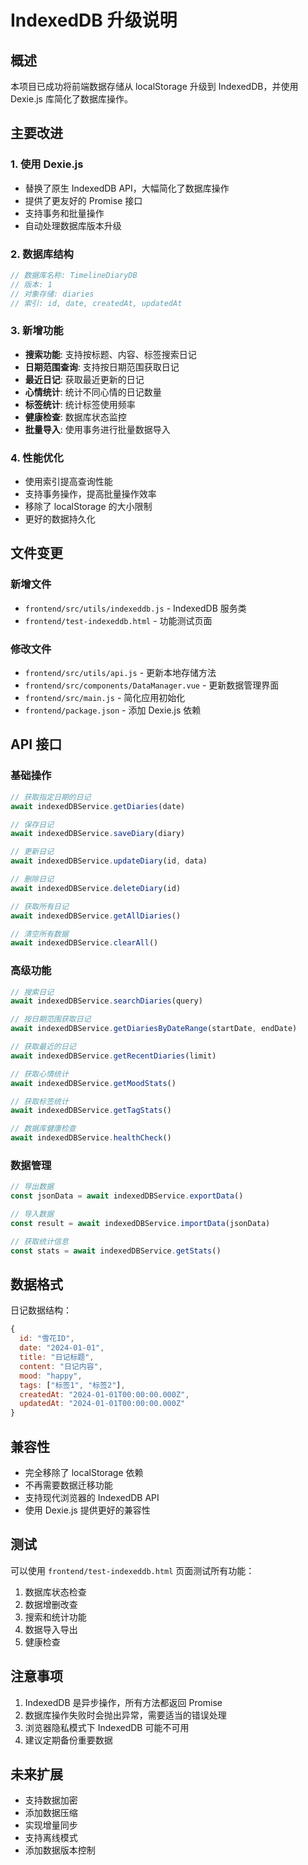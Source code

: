 # IndexedDB 升级说明

## 概述

本项目已成功将前端数据存储从 localStorage 升级到 IndexedDB，并使用 Dexie.js 库简化了数据库操作。

## 主要改进

### 1. 使用 Dexie.js
- 替换了原生 IndexedDB API，大幅简化了数据库操作
- 提供了更友好的 Promise 接口
- 支持事务和批量操作
- 自动处理数据库版本升级

### 2. 数据库结构
```javascript
// 数据库名称: TimelineDiaryDB
// 版本: 1
// 对象存储: diaries
// 索引: id, date, createdAt, updatedAt
```

### 3. 新增功能
- **搜索功能**: 支持按标题、内容、标签搜索日记
- **日期范围查询**: 支持按日期范围获取日记
- **最近日记**: 获取最近更新的日记
- **心情统计**: 统计不同心情的日记数量
- **标签统计**: 统计标签使用频率
- **健康检查**: 数据库状态监控
- **批量导入**: 使用事务进行批量数据导入

### 4. 性能优化
- 使用索引提高查询性能
- 支持事务操作，提高批量操作效率
- 移除了 localStorage 的大小限制
- 更好的数据持久化

## 文件变更

### 新增文件
- `frontend/src/utils/indexeddb.js` - IndexedDB 服务类
- `frontend/test-indexeddb.html` - 功能测试页面

### 修改文件
- `frontend/src/utils/api.js` - 更新本地存储方法
- `frontend/src/components/DataManager.vue` - 更新数据管理界面
- `frontend/src/main.js` - 简化应用初始化
- `frontend/package.json` - 添加 Dexie.js 依赖

## API 接口

### 基础操作
```javascript
// 获取指定日期的日记
await indexedDBService.getDiaries(date)

// 保存日记
await indexedDBService.saveDiary(diary)

// 更新日记
await indexedDBService.updateDiary(id, data)

// 删除日记
await indexedDBService.deleteDiary(id)

// 获取所有日记
await indexedDBService.getAllDiaries()

// 清空所有数据
await indexedDBService.clearAll()
```

### 高级功能
```javascript
// 搜索日记
await indexedDBService.searchDiaries(query)

// 按日期范围获取日记
await indexedDBService.getDiariesByDateRange(startDate, endDate)

// 获取最近的日记
await indexedDBService.getRecentDiaries(limit)

// 获取心情统计
await indexedDBService.getMoodStats()

// 获取标签统计
await indexedDBService.getTagStats()

// 数据库健康检查
await indexedDBService.healthCheck()
```

### 数据管理
```javascript
// 导出数据
const jsonData = await indexedDBService.exportData()

// 导入数据
const result = await indexedDBService.importData(jsonData)

// 获取统计信息
const stats = await indexedDBService.getStats()
```

## 数据格式

日记数据结构：
```javascript
{
  id: "雪花ID",
  date: "2024-01-01",
  title: "日记标题",
  content: "日记内容",
  mood: "happy",
  tags: ["标签1", "标签2"],
  createdAt: "2024-01-01T00:00:00.000Z",
  updatedAt: "2024-01-01T00:00:00.000Z"
}
```

## 兼容性

- 完全移除了 localStorage 依赖
- 不再需要数据迁移功能
- 支持现代浏览器的 IndexedDB API
- 使用 Dexie.js 提供更好的兼容性

## 测试

可以使用 `frontend/test-indexeddb.html` 页面测试所有功能：
1. 数据库状态检查
2. 数据增删改查
3. 搜索和统计功能
4. 数据导入导出
5. 健康检查

## 注意事项

1. IndexedDB 是异步操作，所有方法都返回 Promise
2. 数据库操作失败时会抛出异常，需要适当的错误处理
3. 浏览器隐私模式下 IndexedDB 可能不可用
4. 建议定期备份重要数据

## 未来扩展

- 支持数据加密
- 添加数据压缩
- 实现增量同步
- 支持离线模式
- 添加数据版本控制 